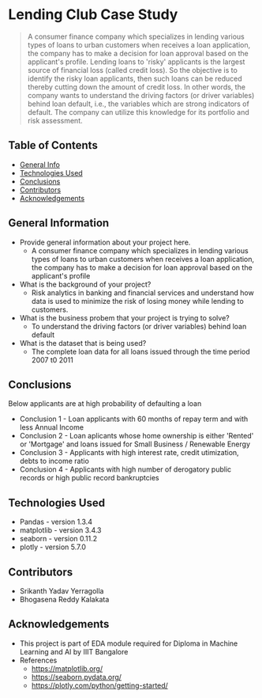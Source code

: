 # Lending Club Case Study
> A consumer finance company which specializes in lending various types of loans to urban customers when receives a loan application, the company has to make a decision for loan approval based on the applicant's profile. Lending loans to 'risky' applicants is the largest source of financial loss (called credit loss). So the objective is to identify the risky loan applicants, then such loans can be reduced thereby cutting down the amount of credit loss. In other words, the company wants to understand the driving factors (or driver variables) behind loan default, i.e., the variables which are strong indicators of default.  The company can utilize this knowledge for its portfolio and risk assessment. 


## Table of Contents
* [General Info](#general-information)
* [Technologies Used](#technologies-used)
* [Conclusions](#conclusions)
* [Contributors](#contributors)
* [Acknowledgements](#acknowledgements)

<!-- You can include any other section that is pertinent to your problem -->

## General Information
- Provide general information about your project here.
    - A consumer finance company which specializes in lending various types of loans to urban customers when receives a loan application, the company has to make a decision for loan approval based on the applicant's profile
- What is the background of your project?
    - Risk analytics in banking and financial services and understand how data is used to minimize the risk of losing money while lending to customers.
- What is the business probem that your project is trying to solve?
    - To understand the driving factors (or driver variables) behind loan default
- What is the dataset that is being used?
    - The complete loan data for all loans issued through the time period 2007 t0 2011

<!-- You don't have to answer all the questions - just the ones relevant to your project. -->

## Conclusions
Below applicants are at high probability of defaulting a loan
- Conclusion 1 - Loan applicants with 60 months of repay term and with less Annual Income
- Conclusion 2 - Loan aplicants whose home ownership is either 'Rented' or 'Mortgage' and loans issued for Small Business / Renewable Energy
- Conclusion 3 - Applicants with high interest rate, credit utimization, debts to income ratio
- Conclusion 4 - Applicants with high number of derogatory public records or high public record bankruptcies

<!-- You don't have to answer all the questions - just the ones relevant to your project. -->


## Technologies Used
- Pandas - version 1.3.4
- matplotlib - version 3.4.3
- seaborn - version 0.11.2
- plotly - version 5.7.0

<!-- As the libraries versions keep on changing, it is recommended to mention the version of library used in this project -->


## Contributors
- Srikanth Yadav Yerragolla
- Bhogasena Reddy Kalakata


## Acknowledgements
- This project is part of EDA module required for Diploma in Machine Learning and AI by IIIT Bangalore
- References
    - https://matplotlib.org/
    - https://seaborn.pydata.org/
    - https://plotly.com/python/getting-started/

<!-- Optional -->
<!-- ## License -->
<!-- This project is open source and available under the [... License](). -->

<!-- You don't have to include all sections - just the one's relevant to your project -->